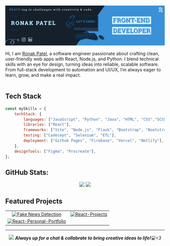 ![Myself](./assets/Github.png)

 Hi, I am [Ronak Patel](https://ronakjpatel.in/), a software engineer passionate about crafting clean, user-friendly web apps with React, Node.js, and Python. I blend technical skills with an eye for design, turning ideas into reliable, scalable software. From full-stack development to automation and UI/UX, I’m always eager to learn, grow, and make a real impact.
<br>
<br>

## Tech Stack
```javascript
const mySkills = {
    techStack: {
        languages: ["JavaScript", "Python", "Java", "HTML", "CSS","SCSS", "SQL"],
        libraries: ["React"],
        frameworks: ["Vite", "Node.js", "Flask", "Bootstrap", "Bootstrap"],
        testing: ["Codecept", "Selenium", "ETL"],
        deployment: ["Github Pages", "Firebase", "Vercel", "Netlify"],
    },
    designTools: ["Figma", "Procreate"],
};
```

## GitHub Stats:
<div align="center">
 
  ![](https://bad-apple-github-readme.vercel.app/api?show_bg=1&username=R-o-n-a-k&theme=prussian&hide_border=true&show_icons=true&include_all_commits=true&count_private=true)
![](https://github-readme-stats.vercel.app/api/top-langs/?username=R-o-n-a-k&langs_count=10&theme=prussian&hide_border=true&include_all_commits=true&count_private=true&layout=compact)

</div>

## Featured Projects
<div align="center">
<table>
  <tr>
 <td align="center">
      <a href="https://github.com/R-o-n-a-k/FND">
        <img src="https://github-readme-stats.vercel.app/api/pin/?username=R-o-n-a-k&theme=prussian&hide_border=true&show_icons=true&repo=FND" alt="Fake News Detection" />
      </a>
    </td>
     <td align="center">
      <a href="https://github.com/R-o-n-a-k/React-Projects">
        <img src="https://github-readme-stats.vercel.app/api/pin/?username=R-o-n-a-k&theme=prussian&hide_border=true&show_icons=true&repo=React-Projects" alt="React-Projects" />
      </a>
    </td>
  </tr>
  <tr>
  <td align="center">
      <a href="https://github.com/R-o-n-a-k/React-Personal-Portfolio">
        <img src="https://github-readme-stats.vercel.app/api/pin/?username=R-o-n-a-k&theme=prussian&hide_border=true&show_icons=true&repo=React-Personal-Portfolio" alt="React-Personal-Portfolio" />
      </a>
    </td>
  </tr>
</table>

<hr>
<img src="https://media0.giphy.com/media/v1.Y2lkPTc5MGI3NjExMmU5aWJ2aDcwcW0zd3l4N3p0b2Z3dXNyZ3JocWxpc3ZscnB4bGE3ciZlcD12MV9pbnRlcm5hbF9naWZfYnlfaWQmY3Q9cw/Rnb5VoZiIyIM0/giphy.gif" height="30"> <em><b>Always up for a chat & collabrate to bring creative ideas to life!</b>💻<3</em>


